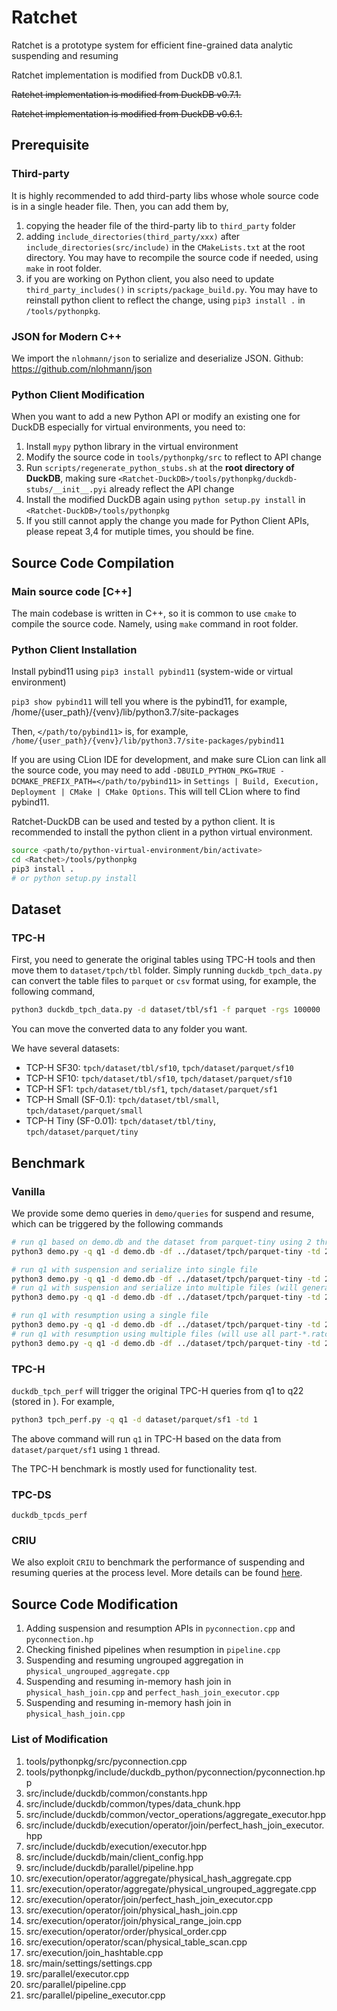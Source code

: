 
# Ratchet

Ratchet is a prototype system for efficient fine-grained data analytic suspending and resuming 

Ratchet implementation is modified from DuckDB v0.8.1.

~~Ratchet implementation is modified from DuckDB v0.7.1.~~

~~Ratchet implementation is modified from DuckDB v0.6.1.~~

## Prerequisite

### Third-party

It is highly recommended to add third-party libs whose whole source code is in a single header file. Then, you can add them by,

1. copying the header file of the third-party lib to `third_party` folder
2. adding `include_directories(third_party/xxx)` after `include_directories(src/include)` in the `CMakeLists.txt` at the root directory. You may have to recompile the source code if needed, using `make` in root folder.
3. if you are working on Python client, you also need to update `third_party_includes()` in `scripts/package_build.py`. You may have to reinstall python client to reflect the change, using `pip3 install .` in `/tools/pythonpkg`.

### JSON for Modern C++

We import the `nlohmann/json` to serialize and deserialize JSON. Github: https://github.com/nlohmann/json

### Python Client Modification

When you want to add a new Python API or modify an existing one for DuckDB especially for virtual environments, you need to:
1. Install `mypy` python library in the virtual environment
2. Modify the source code in `tools/pythonpkg/src` to reflect to API change
3. Run `scripts/regenerate_python_stubs.sh` at the **root directory of DuckDB**, making sure `<Ratchet-DuckDB>/tools/pythonpkg/duckdb-stubs/__init__.pyi` already reflect the API change
4. Install the modified DuckDB again using `python setup.py install` in `<Ratchet-DuckDB>/tools/pythonpkg`
5. If you still cannot apply the change you made for Python Client APIs, please repeat 3,4 for mutiple times, you should be fine.

## Source Code Compilation

### Main source code [C++]

The main codebase is written in C++, so it is common to use `cmake` to compile the source code. Namely, using `make` command in root folder. 

### Python Client Installation

Install pybind11 using `pip3 install pybind11` (system-wide or virtual environment)

`pip3 show pybind11` will tell you where is the pybind11, for example, /home/{user_path}/{venv}/lib/python3.7/site-packages

Then, `</path/to/pybind11>` is, for example, `/home/{user_path}/{venv}/lib/python3.7/site-packages/pybind11`

If you are using CLion IDE for development, and make sure CLion can link all the source code, you may need to add `-DBUILD_PYTHON_PKG=TRUE -DCMAKE_PREFIX_PATH=</path/to/pybind11>` in `Settings | Build, Execution, Deployment | CMake | CMake Options`. This will tell CLion where to find pybind11. 

Ratchet-DuckDB can be used and tested by a python client. It is recommended to install the python client in a python virtual environment.

```bash
source <path/to/python-virtual-environment/bin/activate>
cd <Ratchet>/tools/pythonpkg 
pip3 install . 
# or python setup.py install
```


## Dataset

### TPC-H

First, you need to generate the original tables using TPC-H tools and then move them to `dataset/tpch/tbl` folder. Simply running `duckdb_tpch_data.py` can convert the table files to `parquet` or `csv` format using, for example, the following command,
```bash
python3 duckdb_tpch_data.py -d dataset/tbl/sf1 -f parquet -rgs 100000
```
You can move the converted data to any folder you want.

We have several datasets:

+ TCP-H SF30: `tpch/dataset/tbl/sf10`, `tpch/dataset/parquet/sf10` 
+ TCP-H SF10: `tpch/dataset/tbl/sf10`, `tpch/dataset/parquet/sf10` 
+ TCP-H SF1: `tpch/dataset/tbl/sf1`, `tpch/dataset/parquet/sf1`
+ TCP-H Small (SF-0.1): `tpch/dataset/tbl/small`, `tpch/dataset/parquet/small`
+ TCP-H Tiny (SF-0.01): `tpch/dataset/tbl/tiny`, `tpch/dataset/parquet/tiny`

## Benchmark

### Vanilla

We provide some demo queries in `demo/queries` for suspend and resume, which can be triggered by the following commands

```bash
# run q1 based on demo.db and the dataset from parquet-tiny using 2 threads
python3 demo.py -q q1 -d demo.db -df ../dataset/tpch/parquet-tiny -td 2

# run q1 with suspension and serialize into single file
python3 demo.py -q q1 -d demo.db -df ../dataset/tpch/parquet-tiny -td 2 -s -st 0 -se 0 -sl /home/ruiliu/Develop/ratchet-duckdb/ratchet/demo/demo.ratchet 
# run q1 with suspension and serialize into multiple files (will generate part-*.ratchet in demo folder)
python3 demo.py -q q1 -d demo.db -df ../dataset/tpch/parquet-tiny -td 2 -s -st 0 -se 0 -sl /home/ruiliu/Develop/ratchet-duckdb/ratchet/demo -psr

# run q1 with resumption using a single file
python3 demo.py -q q1 -d demo.db -df ../dataset/tpch/parquet-tiny -td 2 -r -rl /home/ruiliu/Develop/ratchet-duckdb/ratchet/demo/demo.ratchet
# run q1 with resumption using multiple files (will use all part-*.ratchet in the demo folder)
python3 demo.py -q q1 -d demo.db -df ../dataset/tpch/parquet-tiny -td 2 -r -rl /home/ruiliu/Develop/ratchet-duckdb/ratchet/demo -psr
```

### TPC-H

`duckdb_tpch_perf` will trigger the original TPC-H queries from q1 to q22 (stored in ). For example,
```bash
python3 tpch_perf.py -q q1 -d dataset/parquet/sf1 -td 1
```
The above command will run `q1` in TPC-H based on the data from `dataset/parquet/sf1` using `1` thread.

The TPC-H benchmark is mostly used for functionality test.

### TPC-DS

`duckdb_tpcds_perf`

### CRIU

We also exploit `CRIU` to benchmark the performance of suspending and resuming queries at the process level. More details can be found [here](criu/README.md).

## Source Code Modification

1. Adding suspension and resumption APIs in `pyconnection.cpp` and `pyconnection.hp`
2. Checking finished pipelines when resumption in `pipeline.cpp` 
3. Suspending and resuming ungrouped aggregation in `physical_ungrouped_aggregate.cpp`
4. Suspending and resuming in-memory hash join in `physical_hash_join.cpp` and `perfect_hash_join_executor.cpp`
5. Suspending and resuming in-memory hash join in `physical_hash_join.cpp`

### List of Modification

1. tools/pythonpkg/src/pyconnection.cpp
2. tools/pythonpkg/include/duckdb_python/pyconnection/pyconnection.hpp
3. src/include/duckdb/common/constants.hpp
4. src/include/duckdb/common/types/data_chunk.hpp
5. src/include/duckdb/common/vector_operations/aggregate_executor.hpp
6. src/include/duckdb/execution/operator/join/perfect_hash_join_executor.hpp
7. src/include/duckdb/execution/executor.hpp
8. src/include/duckdb/main/client_config.hpp
9. src/include/duckdb/parallel/pipeline.hpp
10. src/execution/operator/aggregate/physical_hash_aggregate.cpp
11. src/execution/operator/aggregate/physical_ungrouped_aggregate.cpp
12. src/execution/operator/join/perfect_hash_join_executor.cpp
13. src/execution/operator/join/physical_hash_join.cpp
14. src/execution/operator/join/physical_range_join.cpp
15. src/execution/operator/order/physical_order.cpp
16. src/execution/operator/scan/physical_table_scan.cpp
17. src/execution/join_hashtable.cpp
18. src/main/settings/settings.cpp
19. src/parallel/executor.cpp
20. src/parallel/pipeline.cpp
21. src/parallel/pipeline_executor.cpp